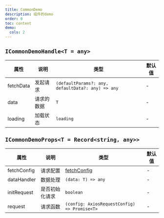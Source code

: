 ```yaml
---
title: CommonDemo
description: 组件的demo
order: 0
toc: content
demo:
  cols: 2
---
```


## `ICommonDemoHandle<T = any>`

| 属性      | 说明       | 类型                                              | 默认值 |
| --------- | ---------- | ------------------------------------------------- | ------ |
| fetchData | 发起请求   | `(defaultParams?: any, defaultData?: any) => any` | -      |
| data      | 请求的数据 | `T`                                               | -      |
| loading   | 加载状态   | `loading`                                         | -      |

## `ICommonDemoProps<T = Record<string, any>>`

| 属性        | 说明           | 类型                                                   | 默认值 |
| ----------- | -------------- | ------------------------------------------------------ | ------ |
| fetchConfig | 请求配置       | <a href='/hooks/use-fetch#fetchconfig'>fetchConfig</a> | -      |
| dataHandler | 数据处理       | `(data: T) => any`                                     | -      |
| initRequest | 是否初始化请求 | `boolean`                                              | -      |
| request     | 请求函数       | `(config: AxiosRequestConfig) => Promise<T>`           | -      |
